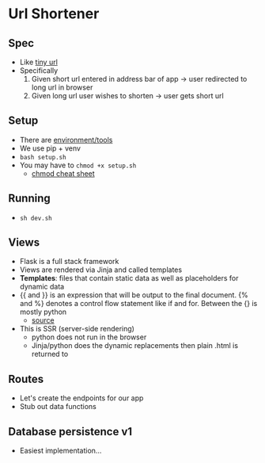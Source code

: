 # Url Shortener

## Spec

- Like [tiny url](https://tinyurl.com/app)
- Specifically
  1. Given short url entered in address bar of app -> user redirected to long url in browser
  2. Given long url user wishes to shorten -> user gets short url

## Setup

- There are [environment/tools](https://testdriven.io/blog/python-environments/)
- We use pip + venv
- `bash setup.sh`
- You may have to `chmod +x setup.sh`
  - [chmod cheat sheet](https://quickref.me/chmod)

## Running

- `sh dev.sh`

## Views

- Flask is a full stack framework
- Views are rendered via Jinja and called templates
- **Templates**: files that contain static data as well as placeholders for dynamic data
- {{ and }} is an expression that will be output to the final document. {% and %} denotes a control flow statement like if and for. Between the {} is mostly python
  - [source](https://flask.palletsprojects.com/en/2.2.x/tutorial/templates/)
- This is SSR (server-side rendering)
  - python does not run in the browser
  - Jinja/python does the dynamic replacements then plain .html is returned to

## Routes

- Let's create the endpoints for our app
- Stub out data functions


## Database persistence v1
- Easiest implementation...
